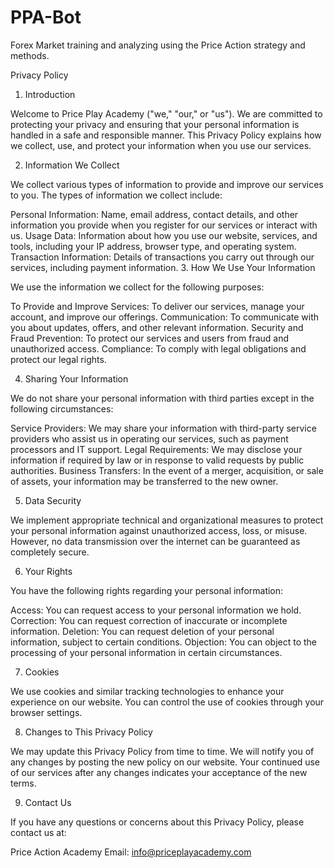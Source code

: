 # PPA-Bot
Forex Market training and analyzing using the Price Action strategy and methods.

Privacy Policy

1. Introduction

Welcome to Price Play Academy ("we," "our," or "us"). We are committed to protecting your privacy and ensuring that your personal information is handled in a safe and responsible manner. This Privacy Policy explains how we collect, use, and protect your information when you use our services.

2. Information We Collect

We collect various types of information to provide and improve our services to you. The types of information we collect include:

Personal Information: Name, email address, contact details, and other information you provide when you register for our services or interact with us.
Usage Data: Information about how you use our website, services, and tools, including your IP address, browser type, and operating system.
Transaction Information: Details of transactions you carry out through our services, including payment information.
3. How We Use Your Information

We use the information we collect for the following purposes:

To Provide and Improve Services: To deliver our services, manage your account, and improve our offerings.
Communication: To communicate with you about updates, offers, and other relevant information.
Security and Fraud Prevention: To protect our services and users from fraud and unauthorized access.
Compliance: To comply with legal obligations and protect our legal rights.

4. Sharing Your Information

We do not share your personal information with third parties except in the following circumstances:

Service Providers: We may share your information with third-party service providers who assist us in operating our services, such as payment processors and IT support.
Legal Requirements: We may disclose your information if required by law or in response to valid requests by public authorities.
Business Transfers: In the event of a merger, acquisition, or sale of assets, your information may be transferred to the new owner.

5. Data Security

We implement appropriate technical and organizational measures to protect your personal information against unauthorized access, loss, or misuse. However, no data transmission over the internet can be guaranteed as completely secure.

6. Your Rights

You have the following rights regarding your personal information:

Access: You can request access to your personal information we hold.
Correction: You can request correction of inaccurate or incomplete information.
Deletion: You can request deletion of your personal information, subject to certain conditions.
Objection: You can object to the processing of your personal information in certain circumstances.

7. Cookies

We use cookies and similar tracking technologies to enhance your experience on our website. You can control the use of cookies through your browser settings.

8. Changes to This Privacy Policy

We may update this Privacy Policy from time to time. We will notify you of any changes by posting the new policy on our website. Your continued use of our services after any changes indicates your acceptance of the new terms.

9. Contact Us

If you have any questions or concerns about this Privacy Policy, please contact us at:

Price Action Academy
Email: info@priceplayacademy.com
